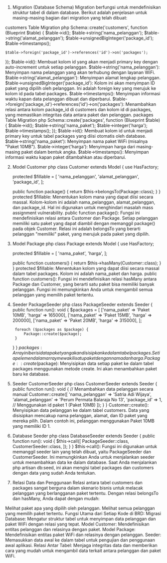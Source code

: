 1. Migration (Database Schema)
Migration berfungsi untuk mendefinisikan struktur tabel di dalam database. Berikut adalah penjelasan untuk masing-masing bagian dari migration yang telah dibuat:

customers Table Migration
php
Schema::create('customers', function (Blueprint $table) {
    $table->id();
    $table->string('nama_pelanggan');
    $table->string('alamat_pelanggan');
    $table->unsignedBigInteger('package_id');
    $table->timestamps();

    $table->foreign('package_id')->references('id')->on('packages');
});
$table->id(): Membuat kolom id yang akan menjadi primary key dengan auto-increment untuk setiap pelanggan.
$table->string('nama_pelanggan'): Menyimpan nama pelanggan yang akan terhubung dengan layanan WiFi.
$table->string('alamat_pelanggan'): Menyimpan alamat lengkap pelanggan.
$table->unsignedBigInteger('package_id'): Kolom ini akan menyimpan ID paket yang dipilih oleh pelanggan. Ini adalah foreign key yang merujuk ke kolom id pada tabel packages.
$table->timestamps(): Menyimpan informasi waktu kapan data pelanggan dibuat dan diperbarui.
$table->foreign('package_id')->references('id')->on('packages'): Menambahkan relasi antara kolom package_id di customers dan kolom id di packages, yang memastikan integritas data antara paket dan pelanggan.
packages Table Migration
php
Schema::create('packages', function (Blueprint $table) {
    $table->id();
    $table->string('nama_paket');
    $table->integer('harga');
    $table->timestamps();
});
$table->id(): Membuat kolom id untuk menjadi primary key untuk tabel packages yang diisi otomatis oleh database.
$table->string('nama_paket'): Menyimpan nama paket WiFi (misalnya "Paket 10MB").
$table->integer('harga'): Menyimpan harga dari masing-masing paket dalam bentuk angka.
$table->timestamps(): Menyimpan informasi waktu kapan paket ditambahkan atau diperbarui.

2. Model Customer
php
class Customer extends Model
{
    use HasFactory;

    protected $fillable = [
        'nama_pelanggan',
        'alamat_pelanggan',
        'package_id',
    ];

    public function package()
    {
        return $this->belongsTo(Package::class);
    }
}
protected $fillable: Menentukan kolom mana yang dapat diisi secara massal. Kolom-kolom ini adalah nama_pelanggan, alamat_pelanggan, dan package_id. Hal ini digunakan untuk menghindari masalah mass assignment vulnerability.
public function package(): Fungsi ini mendefinisikan relasi antara Customer dan Package. Setiap pelanggan memiliki satu paket yang dapat diambil dengan memanggil package() pada objek Customer. Relasi ini adalah belongsTo yang berarti pelanggan "memiliki" paket, yang merujuk pada paket yang dipilih.

3. Model Package
php
class Package extends Model
{
    use HasFactory;

    protected $fillable = [
        'nama_paket',
        'harga',
    ];

    public function customers()
    {
        return $this->hasMany(Customer::class);
    }
}
protected $fillable: Menentukan kolom yang dapat diisi secara massal dalam tabel packages. Kolom ini adalah nama_paket dan harga.
public function customers(): Fungsi ini mendefinisikan relasi hasMany antara Package dan Customer, yang berarti satu paket bisa memiliki banyak pelanggan. Fungsi ini memungkinkan Anda untuk mengambil semua pelanggan yang memilih paket tertentu.

4. Seeder PackageSeeder
php
class PackageSeeder extends Seeder
{
    public function run(): void
    {
        $packages = [
            ['nama_paket' => 'Paket 10MB', 'harga' => 165000],
            ['nama_paket' => 'Paket 15MB', 'harga' => 200000],
            ['nama_paket' => 'Paket 20MB', 'harga' => 315000],
        ];

        foreach ($packages as $package) {
            Package::create($package);
        }
    }
}
$packages: Array ini berisi data paket yang akan disisipkan ke dalam tabel packages. Setiap elemen dalam array mewakili satu paket dengan nama dan harga.
Package::create($package): Menyisipkan data setiap paket ke dalam tabel packages menggunakan metode create. Ini akan menambahkan paket baru ke database.

5. Seeder CustomerSeeder
php
class CustomerSeeder extends Seeder
{
    public function run(): void
    {
        // Menambahkan data pelanggan secara manual
        Customer::create([
            'nama_pelanggan' => 'Satria Adi Wijaya',
            'alamat_pelanggan' => 'Perum Permata Balaraja No 13',
            'package_id' => 1,  // Menggunakan id paket 1 (Paket 10MB)
        ]);
    }
}
Customer::create(): Menyisipkan data pelanggan ke dalam tabel customers. Data yang disisipkan mencakup nama pelanggan, alamat, dan ID paket yang mereka pilih. Dalam contoh ini, pelanggan menggunakan Paket 10MB yang memiliki ID 1.

6. Database Seeder
php
class DatabaseSeeder extends Seeder
{
    public function run(): void
    {
        $this->call([
            PackageSeeder::class,
            CustomerSeeder::class,
        ]);
    }
}
$this->call(): Fungsi ini digunakan untuk memanggil seeder lain yang telah dibuat, yaitu PackageSeeder dan CustomerSeeder. Ini memungkinkan Anda untuk menjalankan seeder untuk menambahkan data ke dalam database. Saat Anda menjalankan php artisan db:seed, ini akan mengisi tabel packages dan customers dengan data yang sudah Anda tentukan.

7. Relasi Data dan Penggunaan
Relasi antara tabel customers dan packages sangat berguna dalam skenario bisnis untuk melacak pelanggan yang berlangganan paket tertentu. Dengan relasi belongsTo dan hasMany, Anda dapat dengan mudah:

Melihat paket apa yang dipilih oleh pelanggan.
Melihat semua pelanggan yang memilih paket tertentu.
Fungsi Utama dari Setiap Kode di BRD:
Migrasi Database: Mengatur struktur tabel untuk menyimpan data pelanggan dan paket WiFi dengan relasi yang tepat.
Model Customer: Mendefinisikan entitas pelanggan dan relasinya dengan paket.
Model Package: Mendefinisikan entitas paket WiFi dan relasinya dengan pelanggan.
Seeder: Memasukkan data awal ke dalam tabel untuk pengujian dan penggunaan awal aplikasi.
Relasi Antar Tabel: Menjaga integritas data dan memberikan cara yang mudah untuk mengambil data terkait antara pelanggan dan paket WiFi.